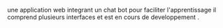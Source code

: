 une application web integrant un chat bot pour faciliter
 l'apprentissage il comprend plusieurs interfaces et est en cours de developpement . 
